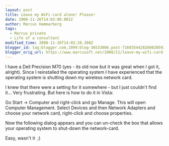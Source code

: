 ```yaml
---
layout: post
title: Leave my WiFi-card alone! Please!
date: 2008-11-26T14:03:00.001Z
author: Marcus Hammarberg
tags:
  - Marcus private
  - Life of a consultant
modified_time: 2008-11-26T14:03:20.380Z
blogger_id: tag:blogger.com,1999:blog-36533086.post-7160354428266020593
blogger_orig_url: https://www.marcusoft.net/2008/11/leave-my-wifi-card-alone-please.html
---
```



I have a Dell Precision M70 (yes - its old now but it was great when I
got it, alright). Since I reinstalled the operating system I have
experienced that the operating system is shutting down my wireless
network card.

I knew that there were a setting for it somewhere - but I just couldn't
find it... Very frustrating. But here is how to do it in Vista:

Go Start -> Computer and right-click and go Manage. This will open
Computer Management. Select Devices and then Network Adapters and choose
your network card, right-click and choose properties.

Now the following dialog appears and you can un-check the box that
allows your operating system to shut-down the network-card.

Easy, wasn't it  ;)
